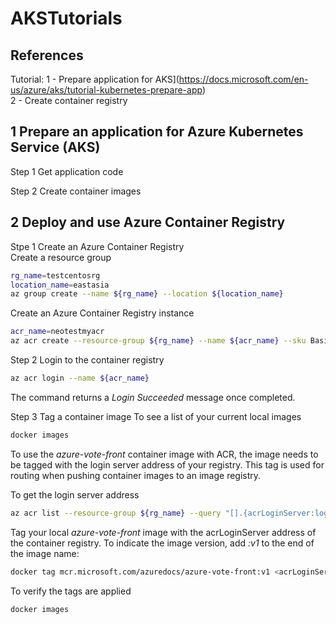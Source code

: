 # AKSTutorials

## References
Tutorial: 
1 - Prepare application for AKS](https://docs.microsoft.com/en-us/azure/aks/tutorial-kubernetes-prepare-app)<br>
2 - Create container registry

## 1 Prepare an application for Azure Kubernetes Service (AKS)

Step 1 Get application code

Step 2 Create container images

## 2 Deploy and use Azure Container Registry

Stpe 1 Create an Azure Container Registry<br>
Create a resource group<br>
```bash
rg_name=testcentosrg
location_name=eastasia
az group create --name ${rg_name} --location ${location_name}
```
Create an Azure Container Registry instance<br>
```bash
acr_name=neotestmyacr
az acr create --resource-group ${rg_name} --name ${acr_name} --sku Basic
```

Step 2 Login to the container registry<br>
```bash
az acr login --name ${acr_name}
```
The command returns a *Login Succeeded* message once completed.<br>

Step 3 Tag a container image
To see a list of your current local images<br>
```bash
docker images
```
To use the *azure-vote-front* container image with ACR, the image needs to be tagged with the login server address of your registry. This tag is used for routing when pushing container images to an image registry.<br>

To get the login server address<br>
```bash
az acr list --resource-group ${rg_name} --query "[].{acrLoginServer:loginServer}" --output table
```
Tag your local *azure-vote-front* image with the acrLoginServer address of the container registry. To indicate the image version, add *:v1* to the end of the image name:<br>
```bash
docker tag mcr.microsoft.com/azuredocs/azure-vote-front:v1 <acrLoginServer>/azure-vote-front:v1
```
To verify the tags are applied<br>
```bash
docker images
```
